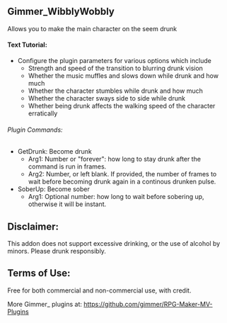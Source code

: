 ## Gimmer_WibblyWobbly

Allows you to make the main character on the seem drunk

#### Text Tutorial:

* Configure the plugin parameters for various options which include
    * Strength and speed of the transition to blurring drunk vision
    * Whether the music muffles and slows down while drunk and how much
    * Whether the character stumbles while drunk and how much
    * Whether the character sways side to side while drunk
    * Whether being drunk affects the walking speed of the character erratically
    
###### Plugin Commands:
* GetDrunk: Become drunk
    * Arg1: Number or "forever": how long to stay drunk after the command is run in frames.
    * Arg2: Number, or left blank. If provided, the number of frames to wait before becoming drunk again in a continous drunken pulse.
* SoberUp: Become sober
    * Arg1: Optional number: how long to wait before sobering up, otherwise it will be instant.
    

## Disclaimer:
This addon does not support excessive drinking, or the use of alcohol by minors. Please drunk responsibly.

## Terms of Use:

Free for both commercial and non-commercial use, with credit.

More Gimmer_ plugins at: https://github.com/gimmer/RPG-Maker-MV-Plugins
